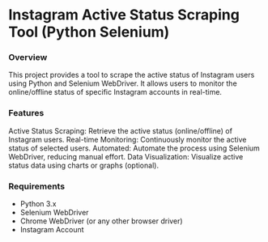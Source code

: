 <h1>Instagram Active Status Scraping Tool (Python Selenium)</h1>
<h3>Overview</h3>
<p>This project provides a tool to scrape the active status of Instagram users using Python and Selenium WebDriver. It allows users to monitor the online/offline status of specific Instagram accounts in real-time.</p>

<h3>Features</h3>
<p>Active Status Scraping: Retrieve the active status (online/offline) of Instagram users.
Real-time Monitoring: Continuously monitor the active status of selected users.
Automated: Automate the process using Selenium WebDriver, reducing manual effort.
Data Visualization: Visualize active status data using charts or graphs (optional).</p>
<h3>Requirements</h3>
<ul><li>Python 3.x</li>
<li>Selenium WebDriver</li>
<li>Chrome WebDriver (or any other browser driver)</li>
<li>Instagram Account</li>
</ul>
